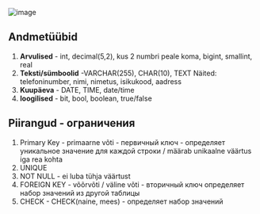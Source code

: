 ![image](https://github.com/user-attachments/assets/4da4852f-5308-44d6-85d0-2bc0ffea0bc8)

## Andmetüübid
1. **Arvulised** - int, decimal(5,2), kus 2 numbri peale koma, bigint, smallint, real
2. **Teksti/sümboolid** -VARCHAR(255), CHAR(10), TEXT
Näited: telefoninumber, nimi, nimetus, isikukood, aadress
3. **Kuupäeva** - DATE, TIME, date/time
4. **loogilised** - bit, bool, boolean, true/false

## Piirangud - ограничения
1. Primary Key - primaarne võti - первичный ключ -
определяет уникальное значение для каждой строки / määrab unikaalne väärtus iga rea kohta
2. UNIQUE
3. NOT NULL - ei luba tühja väärtust
4. FOREIGN KEY - võõrvõti / väline võti - вторичный ключ
определяет набор значений из другой таблицы
5. CHECK - CHECK(naine, mees) - определяет набор значений
